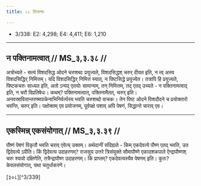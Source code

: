 ```yaml
---
title: ८८ टिप्पन्यः

---
```

- 3/338: E2: 4,298; E4: 4,411; E6: 1,210

____________________________________________


## न पक्तिनामत्वात् // MS_३,३.३८ //

अत्रोच्यते - सत्यं विशदसिद्ध ओदने चरुशब्दः प्रयुज्यते, विशदसिद्धश् चरुर् दीयत इति, न त्व् अस्य विशदसिद्धिर् निमित्तम्। यदि विशदसिद्धिर् निमित्तं स्यात्, न पिष्टसिद्धे प्रयुज्येत। तत्रापि हि प्रयुज्यते, पिष्टकचरुः साध्यत इति, अतो ऽन्यद् एतयोः सामान्यम्, तन् निमित्तम्, तद् एतद् उच्यते - न पक्तिनामत्वाद् इति, न चरौ विप्रतिषेधः। कथम्? पक्तिनामत्वात्, पक्तिनामैतत्, चरुर् इति। अनवस्रावितान्तरुष्मपाकेनाभिनिर्वर्त्यस्य भवति चरुशब्दो वाचकः। तेन पिष्ट ओदने विशदौदने च प्रयोक्तारो भवन्ति, चरुर् इति। पक्षोक्तम् एव प्रयोजनम्, पूर्वपक्षे पशाव् अपि पेषणं, सिद्धान्ते चाराव् एव।


____________________________________________


## एकस्मिन्न् एकसंयोगात् // MS_३,३.३९ //

पौष्णं पेषणं विकृतौ भवति चराव् एवेत्य् उक्तम्। अथेदानीं संदिह्यते - किम् एकदेवत्ये पौष्ण एतद् भवति, उत द्विदेवत्ये ऽपीति। किं द्विदेवत्य उदाहरणम्? राजसूय उत्तरे त्रिसंयुक्ते सौमापौष्णे एकादशकपाले ऐन्द्रापौष्णश् चरुः श्यावो दक्षिणेति, तत्रैन्द्रापौष्ण उदाहरणम्। किं प्राप्तम्? एकदेवत्यस्यैव पेषणम् इति। कुतः? केवलसंयोगात्, यथा चतुर्धाकरणे।

[३०८][^3/339]
